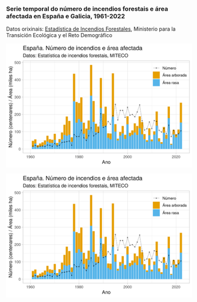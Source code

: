 ### Serie temporal do número de incendios forestais e área afectada en España e Galicia, 1961-2022

Datos orixinais: [Estadística de Incendios Forestales](https://www.miteco.gob.es/es/biodiversidad/temas/incendios-forestales/estadisticas-incendios.html), Ministerio para la Transición Ecológica y el Reto Demográfico

![Gráfico Galicia](Incendios_España.png)

![Gráfico España](Incendios_España.png)

